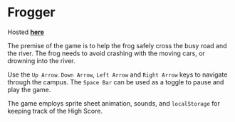 # Frogger

Hosted [**here**](https://yashre-bh.github.io/frogger-clone/)

The premise of the game is to help the frog safely cross the busy road and the river. The frog needs to avoid crashing with the moving cars, or drowning into the river.

Use the `Up Arrow`. `Down Arrow`, `Left Arrow` and `Right Arrow` keys to navigate through the campus. 
The `Space Bar` can be used as a toggle to pause and play the game.

The game employs sprite sheet animation, sounds, and `localStorage` for keeping track of the High Score.

